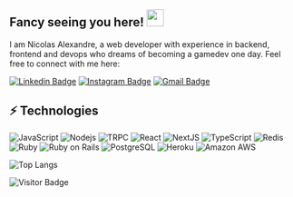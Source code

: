 ## Fancy seeing you here! <img src="https://raw.githubusercontent.com/parkournick00110010/parkournick00110010/master/wave.gif" width="30">

I am Nicolas Alexandre, a web developer with experience in backend, frontend and devops who dreams of becoming a gamedev one day. Feel free to connect with me here:

[![Linkedin Badge](https://img.shields.io/badge/-nicolasalexandre2-blue?style=flat-square&logo=Linkedin&logoColor=white&link=https://www.linkedin.com/in/nicolasalexandre2/)](https://www.linkedin.com/in/nicolas-alexandre/)
[![Instagram Badge](https://img.shields.io/badge/-nicolas.cpp-purple?style=flat-square&logo=instagram&logoColor=white&link=https://www.instagram.com/nicolas.cpp/)](https://www.instagram.com/nicolas.cpp/)
[![Gmail Badge](https://img.shields.io/badge/-nicolasalexandre0001@gmail.com.com-c14438?style=flat-square&logo=Gmail&logoColor=white&link=mailto:nicolasalexandre0001@gmail.com)](mailto:nicolasalexandre0001@gmail.com)

## ⚡ Technologies

![JavaScript](https://img.shields.io/badge/-JavaScript-black?style=flat-square&logo=javascript)
![Nodejs](https://img.shields.io/badge/-Nodejs-black?style=flat-square&logo=Node.js)
![TRPC](https://img.shields.io/badge/-BitBucket-darkblue?style=flat-square&logo=trpc)
![React](https://img.shields.io/badge/-React-black?style=flat-square&logo=react)
![NextJS](https://img.shields.io/badge/-NextJS-black?style=flat-square&logo=next.js)
![TypeScript](https://img.shields.io/badge/-TypeScript-007ACC?style=flat-square&logo=typescript)
![Redis](https://img.shields.io/badge/-Redis-black?style=flat-square&logo=Redis)
![Ruby](https://img.shields.io/badge/-Ruby-red?style=flat-square&logo=Ruby)
![Ruby on Rails](https://img.shields.io/badge/-Rails-red?style=flat-square&logo=ruby-on-rails)
![PostgreSQL](https://img.shields.io/badge/-PostgreSQL-181717?style=flat-square&logo=postgresql)
![Heroku](https://img.shields.io/badge/-Heroku-430098?style=flat-square&logo=heroku)
![Amazon AWS](https://img.shields.io/badge/Amazon%20AWS-232F3E?style=flat-square&logo=amazon-aws)

![Top Langs](https://github-readme-stats.vercel.app/api/top-langs/?username=parkournick00110010&hide_progress=true)

![Visitor Badge](https://visitor-badge.laobi.icu/badge?page_id=parkournick00110010.parkournick00110010)
